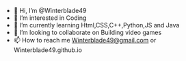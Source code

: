 - 👋 Hi, I’m @Winterblade49
- 👀 I’m interested in Coding
- 🌱 I’m currently learning Html,CSS,C++,Python,JS and Java
- 💞️ I’m looking to collaborate on Building video games 
- 📫 How to reach me Winterblade49@gmail.com or Winterblade49.github.io

<!---
Winterblade49/Winterblade49 is a ✨ special ✨ repository because its `README.md` (this file) appears on your GitHub profile.
You can click the Preview link to take a look at your changes.
--->
